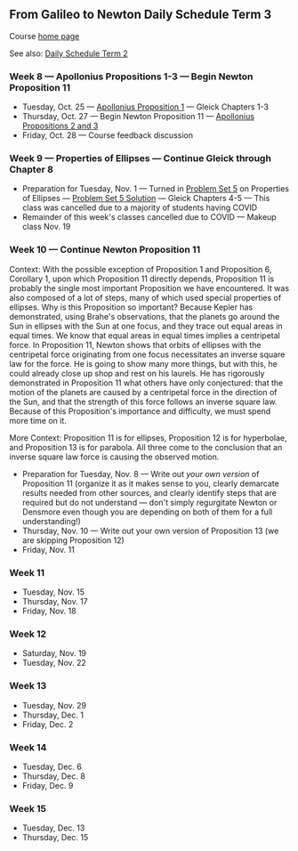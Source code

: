 ## From Galileo to Newton Daily Schedule Term 3

Course [home page](./)

See also: [Daily Schedule Term 2](./daily_schedule_term_2.html)

### Week 8 &mdash; Apollonius Propositions 1-3 &mdash; Begin Newton Proposition 11

* Tuesday, Oct. 25 &mdash; [Apollonius Proposition 1](./resources/12PagesOfApollonius.pdf) &mdash; Gleick Chapters 1-3
* Thursday, Oct. 27 &mdash; Begin Newton Proposition 11 &mdash; [Apollonius Propositions 2 and 3](./resources/12PagesOfApollonius.pdf)
* Friday, Oct. 28 &mdash; Course feedback discussion

### Week 9 &mdash; Properties of Ellipses &mdash; Continue Gleick through Chapter 8

* Preparation for Tuesday, Nov. 1 &mdash; Turned in [Problem Set 5](./assignments/PS05.nb.pdf) on Properties of Ellipses &mdash; [Problem Set 5 Solution](./assignments/PS05-Solution.pdf) &mdash; Gleick Chapters 4-5 &mdash; This class was cancelled due to a majority of students having COVID
* Remainder of this week's classes cancelled due to COVID &mdash; Makeup class Nov. 19

### Week 10 &mdash; Continue Newton Proposition 11

Context: With the possible exception of Proposition 1 and Proposition 6, Corollary 1, upon which Proposition 11 directly depends, Proposition 11 is probably the single most important Proposition we have encountered. It was also composed of a lot of steps, many of which used special properties of ellipses. Why is this Proposition so important? Because Kepler has demonstrated, using Brahe's observations, that the planets go around the Sun in ellipses with the Sun at one focus, and they trace out equal areas in equal times. We know that equal areas in equal times implies a centripetal force. In Proposition 11, Newton shows that orbits of ellipses with the centripetal force originating from one focus necessitates an inverse square law for the force. He is going to show many more things, but with this, he could already close up shop and rest on his laurels. He has rigorously demonstrated in Proposition 11 what others have only conjectured: that the motion of the planets are caused by a centripetal force in the direction of the Sun, and that the strength of this force follows an inverse square law. Because of this Proposition's importance and difficulty, we must spend more time on it.

More Context: Proposition 11 is for ellipses, Proposition 12 is for hyperbolae, and Proposition 13 is for parabola. All three come to the conclusion that an inverse square law force is causing the observed motion.

* Preparation for Tuesday, Nov. 8 &mdash; Write out *your own version* of Proposition 11 (organize it as it makes sense to you, clearly demarcate results needed from other sources, and clearly identify steps that are required but do not understand &mdash; don't simply regurgitate Newton or Densmore even though you are depending on both of them for a full understanding!)
* Thursday, Nov. 10 &mdash; Write out your own version of Proposition 13 (we are skipping Proposition 12)
* Friday, Nov. 11

### Week 11

* Tuesday, Nov. 15
* Thursday, Nov. 17
* Friday, Nov. 18

### Week 12

* Saturday, Nov. 19
* Tuesday, Nov. 22

### Week 13

* Tuesday, Nov. 29
* Thursday, Dec. 1
* Friday, Dec. 2

### Week 14

* Tuesday, Dec. 6
* Thursday, Dec. 8
* Friday, Dec. 9

### Week 15

* Tuesday, Dec. 13
* Thursday, Dec. 15


